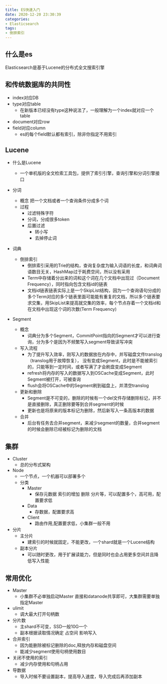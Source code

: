 ```yaml
---
title: ES快速入门
date: 2020-12-20 23:30:39
categories:
- Elasticsearch
tags:
- 倒排索引
---
```


## 什么是es
Elasticsearch是基于Lucene的分布式全文搜索引擎

## 和传统数据库的共同性
- index对应DB
- type对应table
  - 在新版本已经没有type这种说法了，一般理解为一个index就对应一个table
- document对应row
- field对应column
  - es的每个field默认都有索引，除非你指定不用索引

## Lucene
- 什么是Lucene
  - 一个单机版的全文检索工具包，提供了索引引擎，查询引擎和分词引擎接口
- 分词
  - 概念
  把一个文档或者一个查询条件分成多个词
  - 过程
    - 过滤特殊字符
    - 分词，分成很多token
    - 后置过滤
      - 转小写
      - 去掉停止词

- 词典
  - 倒排索引
    - 倒排索引采用的Trie的结构，查询复杂度为输入词语的长度，和词典词语数目无关，HashMap过于耗费空间，所以没有采用
    - Term中存储着分出来的词和这个词在几个文档中出现过（Document Frequency），同时指向包含文档id的链表
    - 文档id链表链表实际上是一个SkipList结构，因为一个查询语句分成的多个Term对应的多个链表里面可能能有重复的文档，所以多个链表要求交集，用SkipList来提高就交集的效率，每个节点存着一个文档id和在文档中出现这个词的次数(Term Frequency)

- Segment
  - 概念
    - 词典分为多个Segment，CommitPoint指向的Segment才可以进行查询，分为多个是因为不频繁写入segment导致读写冲突
  - 写入流程
    - 为了提升写入效率，刚写入的数据放在内存中，并写磁盘文件translog（translog用于故障恢复）， 没有变成Segment，此时是不能被索引的，只能等到一定时间，或者写满了才会刷盘变成Segment
    - refresh将内存的写入的数据写入到OSCache变成Segment，此时Segment被打开，可被查询
    - flush会将OSCache中的Segment刷到磁盘上，并清空translog
  - 更新和删除
    - Segment是不可变的，删除的时候有一个del文件存储删除标记，并不是直接删除，真正删除要等到合并segment的时候
    - 更新也是将原来的版本标记为删除，然后新写入一条高版本的数据    
  - 合并
    - 后台有任务去合并segment，来减少segment的数量，合并segment的时候会删除已经被标记为删除的文档

## 集群
- Cluster
  - 总的分布式架构 
- Node
  - 一个节点，一个机器可以部署多个
  - 分类
    - Master
      - 保存元数据 索引的增加 删除 分片等，可以配置多个，高可用，配置要求低
    - Data
      - 存数据，配置要求高
    - Client
      - 路由作用,配置要求低，小集群一般不用
- 分片
  - 主分片
    - 建索引的时候就固定，不能更改，一个shard就是一个Lucene结构
  - 副本分片
    - 可以随时更改，用于扩展读能力，但是同时也会占用更多空间并且降低写入性能

## 常用优化
- Master
  - 小集群不必单独启动Master 直接和datanode共享即可，大集群需要单独指定Master
- ulimit
  - 调大最大打开句柄数
- 分片数
  - 主shard不可变，SSD一般10G一个
  - 副本根据读取情况确定 占空间 影响写入
- 合并索引
  - 因为能删除被标记删除的doc,释放内存和磁盘空间
  - 能减少segment使用句柄使用数目
- 关闭不使用的索引
  - 减少内存使用和句柄占用
- 导数据
  - 导入时候不要设置副本，提高导入速度，导入完成后再添加副本